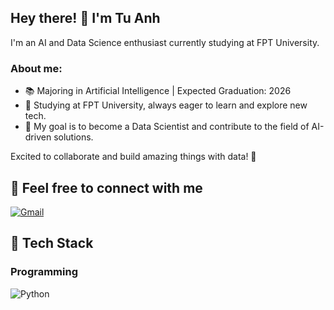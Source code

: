 ## Hey there! 👋 I'm Tu Anh 

I'm an AI and Data Science enthusiast currently studying at FPT University.
### About me:  
- 📚 Majoring in Artificial Intelligence | Expected Graduation: 2026
- 🏫 Studying at FPT University, always eager to learn and explore new tech.  
- 🤖 My goal is to become a Data Scientist and contribute to the field of AI-driven solutions.

Excited to collaborate and build amazing things with data! 🚀  

## 📮 Feel free to connect with me
[![Gmail](https://img.shields.io/badge/Gmail-D14836?style=for-the-badge&logo=gmail&logoColor=white)](mailto:tuanh7a1@gmail.com)

## 🔧 Tech Stack  

### Programming  
![Python](https://img.shields.io/badge/Python-3776AB?style=for-the-badge&logo=python&logoColor=white)  
